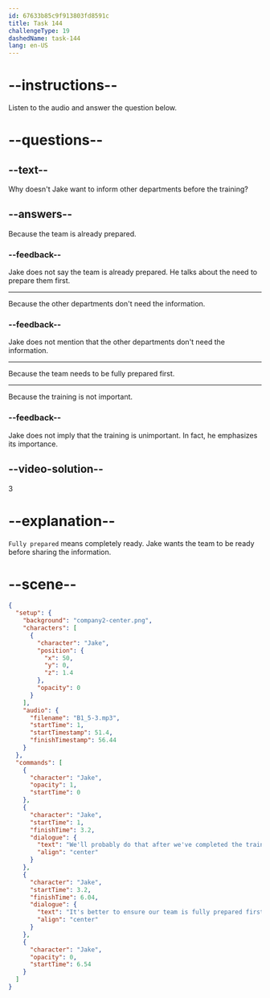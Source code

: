 ```yaml
---
id: 67633b85c9f913803fd8591c
title: Task 144
challengeType: 19
dashedName: task-144
lang: en-US
---
```

<!-- (audio) Jake: We'll probably do that after we've completed the training. It's better to ensure our team is fully prepared first. -->

# --instructions--

Listen to the audio and answer the question below.

# --questions--

## --text--

Why doesn't Jake want to inform other departments before the training?

## --answers--

Because the team is already prepared.

### --feedback--

Jake does not say the team is already prepared. He talks about the need to prepare them first.

---

Because the other departments don't need the information.

### --feedback--

Jake does not mention that the other departments don't need the information.

---

Because the team needs to be fully prepared first.

---

Because the training is not important.

### --feedback--

Jake does not imply that the training is unimportant. In fact, he emphasizes its importance.

## --video-solution--

3

# --explanation--

`Fully prepared` means completely ready. Jake wants the team to be ready before sharing the information. 

# --scene--

```json
{
  "setup": {
    "background": "company2-center.png",
    "characters": [
      {
        "character": "Jake",
        "position": {
          "x": 50,
          "y": 0,
          "z": 1.4
        },
        "opacity": 0
      }
    ],
    "audio": {
      "filename": "B1_5-3.mp3",
      "startTime": 1,
      "startTimestamp": 51.4,
      "finishTimestamp": 56.44
    }
  },
  "commands": [
    {
      "character": "Jake",
      "opacity": 1,
      "startTime": 0
    },
    {
      "character": "Jake",
      "startTime": 1,
      "finishTime": 3.2,
      "dialogue": {
        "text": "We'll probably do that after we've completed the training.",
        "align": "center"
      }
    },
    {
      "character": "Jake",
      "startTime": 3.2,
      "finishTime": 6.04,
      "dialogue": {
        "text": "It's better to ensure our team is fully prepared first.",
        "align": "center"
      }
    },
    {
      "character": "Jake",
      "opacity": 0,
      "startTime": 6.54
    }
  ]
}
```
